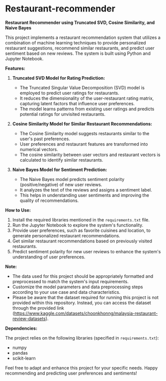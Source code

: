 # Restaurant-recommender

**Restaurant Recommender using Truncated SVD, Cosine Similarity, and Naive Bayes**

This project implements a restaurant recommendation system that utilizes a combination of machine learning techniques to provide personalized restaurant suggestions, recommend similar restaurants, and predict user sentiment based on new reviews. The system is built using Python and Jupyter Notebook.

**Features:**

1. **Truncated SVD Model for Rating Prediction:**
   - The Truncated Singular Value Decomposition (SVD) model is employed to predict user ratings for restaurants.
   - It reduces the dimensionality of the user-restaurant rating matrix, capturing latent factors that influence user preferences.
   - The model learns patterns from existing user ratings and predicts potential ratings for unvisited restaurants.

2. **Cosine Similarity Model for Similar Restaurant Recommendations:**
   - The Cosine Similarity model suggests restaurants similar to the user's past preferences.
   - User preferences and restaurant features are transformed into numerical vectors.
   - The cosine similarity between user vectors and restaurant vectors is calculated to identify similar restaurants.

3. **Naive Bayes Model for Sentiment Prediction:**
   - The Naive Bayes model predicts sentiment polarity (positive/negative) of new user reviews.
   - It analyzes the text of the reviews and assigns a sentiment label.
   - This helps in understanding user sentiments and improving the quality of recommendations.

**How to Use:**

1. Install the required libraries mentioned in the `requirements.txt` file.
2. Run the Jupyter Notebook to explore the system's functionality.
3. Provide user preferences, such as favorite cuisines and location, to generate personalized restaurant recommendations.
4. Get similar restaurant recommendations based on previously visited restaurants.
5. Predict sentiment polarity for new user reviews to enhance the system's understanding of user preferences.

**Note:**
- The data used for this project should be appropriately formatted and preprocessed to match the system's input requirements.
- Customize the model parameters and data preprocessing steps according to your use case and data characteristics.
- Please be aware that the dataset required for running this project is not provided within this repository. Instead, you can access the dataset through the provided link (https://www.kaggle.com/datasets/choonkhonng/malaysia-restaurant-review-datasets).

**Dependencies:**

The project relies on the following libraries (specified in `requirements.txt`):
- numpy
- pandas
- scikit-learn

Feel free to adapt and enhance this project for your specific needs. Happy recommending and predicting user preferences and sentiments!
